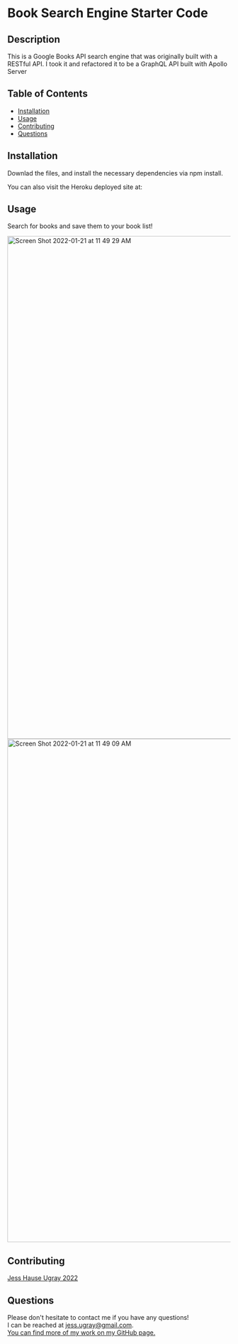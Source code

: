 # Book Search Engine Starter Code


## Description

This is a Google Books API search engine that was originally built with a RESTful API. I took it and refactored it to be a GraphQL API built with Apollo Server


  ## Table of Contents

  * [Installation](#installation)
  * [Usage](#usage)
  * [Contributing](#contributing)
  * [Questions](#questions)

  ## Installation

  Downlad the files, and install the necessary dependencies via npm install. 
  
  You can also visit the Heroku deployed site at: 
  

  ## Usage

  Search for books and save them to your book list!
  
  <img width="1132" alt="Screen Shot 2022-01-21 at 11 49 29 AM" src="https://user-images.githubusercontent.com/59127869/150567469-38e2f167-fab6-42d0-95b0-5c8b21facecd.png">

  
<img width="1133" alt="Screen Shot 2022-01-21 at 11 49 09 AM" src="https://user-images.githubusercontent.com/59127869/150567441-08898e35-4228-4fd0-9f19-f7dbbf7b610b.png">


  ## Contributing

  [Jess Hause Ugray 2022](http://github.com/jhugray)


  ## Questions

  Please don't hesitate to contact me if you have any questions! <br>
  I can be reached at jess.ugray@gmail.com.<br>
  [You can find more of my work on my GitHub page.](http://github.com/jhugray)

  
